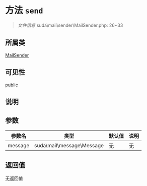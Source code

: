 # 方法 `send`

> *文件信息* suda\mail\sender\MailSender.php: 26~33

## 所属类 

[MailSender](../MailSender.md)

## 可见性

public

## 说明



## 参数


| 参数名 | 类型 | 默认值 | 说明 |
|--------|-----|-------|-------|
| message |  suda\mail\message\Message | 无 | 无 |



## 返回值

无返回值
